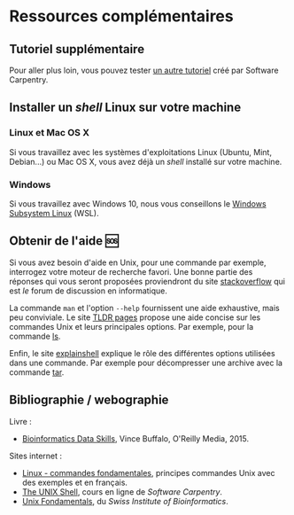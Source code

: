 # Ressources complémentaires

## Tutoriel supplémentaire

Pour aller plus loin, vous pouvez tester [un autre tutoriel](software_carpentry) créé par Software Carpentry.

## Installer un *shell* Linux sur votre machine

### Linux et Mac OS X

Si vous travaillez avec les systèmes d'exploitations Linux (Ubuntu, Mint, Debian...) ou Mac OS X, vous avez déjà un *shell* installé sur votre machine.

### Windows

Si vous travaillez avec Windows 10, nous vous conseillons le [Windows Subsystem Linux](https://github.com/pierrepo/intro-wsl) (WSL).


## Obtenir de l'aide 🆘

Si vous avez besoin d'aide en Unix, pour une commande par exemple, interrogez votre moteur de recherche favori. Une bonne partie des réponses qui vous seront proposées proviendront du site [stackoverflow](https://stackoverflow.com/) qui est *le* forum de discussion en informatique.

La commande `man` et l'option `--help` fournissent une aide exhaustive, mais peu conviviale. Le site [TLDR pages](https://tldr.sh/) propose une aide concise sur les commandes Unix et leurs principales options. Par exemple, pour la commande [ls](https://tldr.inbrowser.app/pages/common/ls).

Enfin, le site [explainshell](https://explainshell.com/) explique le rôle des différentes options utilisées dans une commande. Par exemple pour décompresser une archive avec la commande [tar](https://explainshell.com/explain?cmd=tar%20xzvf%20archive.tar.gz).


## Bibliographie / webographie

Livre :

- [Bioinformatics Data Skills](http://shop.oreilly.com/product/0636920030157.do), Vince Buffalo, O'Reilly Media, 2015.

Sites internet :

- [Linux - commandes fondamentales](https://juliend.github.io/linux-cheatsheet/), principes commandes Unix avec des exemples et en français.
- [The UNIX Shell](http://swcarpentry.github.io/shell-novice/), cours en ligne de *Software Carpentry*.
- [Unix Fondamentals](https://edu.sib.swiss/pluginfile.php/2878/mod_resource/content/4/couselab-html/content.html), du *Swiss Institute of Bioinformatics*.
